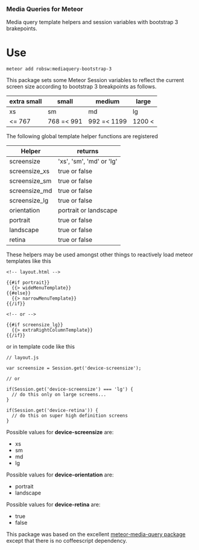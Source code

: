 ### Media Queries for Meteor

Media query template helpers and session variables with bootstrap 3 brakepoints.

# Use

    meteor add robsw:mediaquery-bootstrap-3

This package sets some Meteor Session variables to reflect the current screen size according to bootstrap 3 breakpoints as follows.

| extra small | small    | medium     | large   |
|-----------|--------|----------|-------|
|  xs  |  sm  |  md  | lg |
| <= 767 | 768 =< 991 | 992 =< 1199 | 1200 < |

  
The following global template helper functions are registered

| Helper | returns |
|--------|---------|
| screensize | 'xs', 'sm', 'md' or 'lg' |
| screensize_xs | true or false |
| screensize_sm | true or false |
| screensize_md | true or false |
| screensize_lg | true or false |
| orientation   | portrait or landscape |
| portrait      | true or false |
| landscape     | true or false |
| retina        | true or false |

These helpers may be used amongst other things to reactively load meteor templates like this

    <!-- layout.html -->

    {{#if portrait}}
      {{> wideMenuTemplate}}
    {{#else}}
      {{> narrowMenuTemplate}}
    {{/if}}

    <!-- or -->

    {{#if screensize_lg}}
      {{> extraRightColumnTemplate}}
    {{/if}}

or in template code like this

    // layout.js

    var screensize = Session.get('device-screensize');

    // or

    if(Session.get('device-screensize') === 'lg') {
      // do this only on large screens...
    }

    if(Session.get('device-retina')) {
      // do this on super high definition screens
    }

Possible values for **device-screensize** are:

  * xs
  * sm
  * md
  * lg

Possible values for **device-orientation** are:

  * portrait
  * landscape
  
Possible values for **device-retina** are:

  * true 
  * false

  
This package was based on the excellent [meteor-media-query package](https://github.com/funkyeah/bootstrap3-media-query) except that there is no coffeescript dependency.
